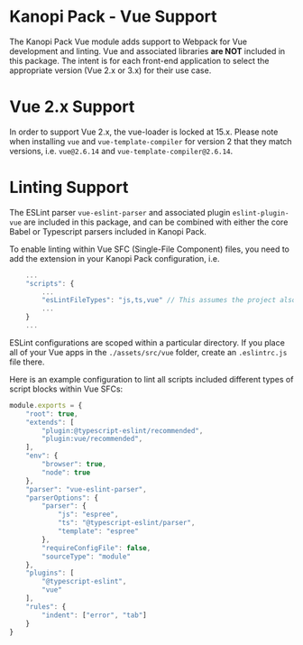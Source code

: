 Kanopi Pack - Vue Support
======

The Kanopi Pack Vue module adds support to Webpack for Vue development and linting. Vue and associated libraries **are NOT** included in this package. The intent is for each front-end application to select the appropriate version (Vue 2.x or 3.x) for their use case.

# Vue 2.x Support

In order to support Vue 2.x, the vue-loader is locked at 15.x. Please note when installing `vue` and `vue-template-compiler` for version 2 that they match versions, i.e. `vue@2.6.14` and `vue-template-compiler@2.6.14`.

# Linting Support

The ESLint parser `vue-eslint-parser` and associated plugin `eslint-plugin-vue` are included in this package, and can be combined with either the core Babel or Typescript parsers included in Kanopi Pack. 

To enable linting within Vue SFC (Single-File Component) files, you need to add the extension in your Kanopi Pack configuration, i.e.

```./assets/configuration/kanopi-pack.js
    ...
    "scripts": {
        ...
        "esLintFileTypes": "js,ts,vue" // This assumes the project also has both JS and TS files
        ...
    }
    ...
```

ESLint configurations are scoped within a particular directory. If you place all of your Vue apps in the `./assets/src/vue` folder, create an `.eslintrc.js` file there. 

Here is an example configuration to lint all scripts included different types of script blocks within Vue SFCs:

```./assets/src/configuration/.eslintrc.js
module.exports = {
    "root": true,
    "extends": [
        "plugin:@typescript-eslint/recommended",
        "plugin:vue/recommended",
    ],
    "env": {
        "browser": true,
        "node": true
    },
    "parser": "vue-eslint-parser",
    "parserOptions": {
        "parser": {
            "js": "espree",
            "ts": "@typescript-eslint/parser",
            "template": "espree"
        },
        "requireConfigFile": false,
        "sourceType": "module"
    },
    "plugins": [
        "@typescript-eslint",
        "vue"
    ],
    "rules": {
        "indent": ["error", "tab"]
    }
}
```